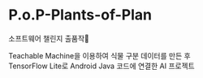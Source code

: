 # P.o.P-Plants-of-Plan
소프트웨어 챌린지 출품작💪

Teachable Machine을 이용하여 식물 구분 데이터를 만든 후<br/>
TensorFlow Lite로 Android Java 코드에 연결한 AI 프로젝트
